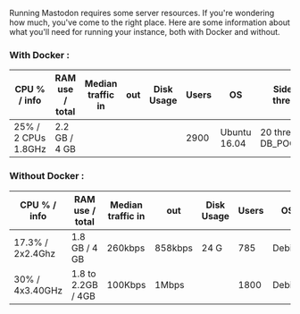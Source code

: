 Running Mastodon requires some server resources. If you're wondering how much, you've come to the right place.
Here are some information about what you'll need for running your instance, both with Docker and without.

### With Docker :

| CPU % / info | RAM use / total | Median traffic in | out | Disk Usage | Users | OS | Sidekiq threads | puma params | Hosting provider | URL | Cost Estimate |
|-----|-----|-----------------------|-----|--------|-------|----|-----------------|----------------|------------------|-----|------|
| 25% / 2 CPUs 1.8GHz | 2.2 GB / 4 GB | | | | 2900 | Ubuntu 16.04 | 20 threads, DB_POOL=20 | WEB_CONCURRENCY=4, MAX_THREADS=8 | [Digital Ocean](https://www.digitalocean.com) | [mastodon.technology](https://mastodon.technllogy) | [$50–60](https://ashfurrow.com/blog/moving-mastodon-to-digital-ocean/) |

### Without Docker :

| CPU % / info | RAM  use / total | Median traffic in | out | Disk Usage | Users | OS | Sidekiq params | puma params | Server model / Provider | URL | Cost Estimate |
|-----|-----|-----------------------|-----|--------|-------|----|-----------------|----------------|------------------|-----|------|
| 17.3% / 2x2.4Ghz | 1.8 GB / 4 GB | 260kbps | 858kbps | 24 G | 785 | Debian | 35 threads, DB_POOL=35 | WEB_CONCURRENCY=5, MAX_THREADS=15 | [vultr](https://Vultr.com) | [social.wxcafe.net](https://social.wxcafe.net) | | 
| 30% / 4x3.40GHz | 1.8 to 2.2GB / 4GB | 100Kbps | 1Mbps | | 1800 | Debian | 5 threads, DB_POOL=10 | MAX_THREADS=5, WEB_CONCURRENCY=4 | [Dedibox LT 2014v2](https://documentation.online.net/fr/dedicated-server/offers/limited/server-dedibox-limited-edition-13816) | [oc.todon.fr](oc.todon.fr) | | 
